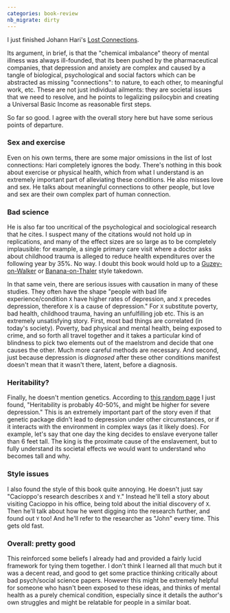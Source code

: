 ```yaml
---
categories: book-review
nb_migrate: dirty
---
```


I just finished Johann Hari's [Lost Connections](https://amzn.to/2X5zREi).

Its argument, in brief, is that the "chemical imbalance" theory of mental illness was always ill-founded, that its been pushed by the pharmaceutical companies, that depression and anxiety are complex and caused by a tangle of biological, psychological and social factors which can be abstracted as missing "connections": to nature, to each other, to meaningful work, etc. These are not just individual ailments: they are societal issues that we need to resolve, and he points to legalizing psilocybin and creating a Universal Basic Income as reasonable first steps.

So far so good. I agree with the overall story here but have some serious points of departure.

### Sex and exercise
Even on his own terms, there are some major omissions in the list of lost connections: Hari completely ignores the body. There's nothing in this book about exercise or physical health, which from what I understand is an extremely important part of alleviating these conditions. He also misses love and sex. He talks about meaningful connections to other people, but love and sex are their own complex part of human connection.

### Bad science
He is also far too uncritical of the psychological and sociological research that he cites. I suspect many of the citations would not hold up in replications, and many of the effect sizes are so large as to be completely implausible: for example, a single primary care visit where a doctor asks about childhood trauma is alleged to reduce health expenditures over the following year by 35%. No way. I doubt this book would hold up to a [Guzey-on-Walker](https://guzey.com/books/why-we-sleep/) or [Banana-on-Thaler](https://twitter.com/literalbanana/status/1281839406819631104) style takedown.

In that same vein, there are serious issues with causation in many of these studies. They often have the shape "people with bad life experience/condition `X` have higher rates of depression, and `X` precedes depression, therefore `X` is a cause of depression." For `X` substitute poverty, bad health, childhood trauma, having an unfulfilling job etc. This is an extremely unsatisfying story. First, most bad things are correlated (in today's society). Poverty, bad physical and mental health, being exposed to crime, and so forth all travel together and it takes a particular kind of blindness to pick two elements out of the maelstrom and decide that one causes the other. Much more careful methods are necessary. And second, just because depression is *diagnosed* after these other conditions manifest doesn't mean that it wasn't there, latent, before a diagnosis.


### Heritability?
Finally, he doesn't mention genetics. According to [this random page](https://med.stanford.edu/depressiongenetics/mddandgenes.html) I just found, "Heritability is probably 40-50%, and might be higher for severe depression." This is an extremely important part of the story even if that genetic package didn't lead to depression under other circumstances, or if it interacts with the environment in complex ways (as it likely does). For example, let's say that one day the king decides to enslave everyone taller than 6 feet tall. The king is the proximate cause of the enslavement, but to fully understand its societal effects we would want to understand who becomes tall and why.


### Style issues
I also found the style of this book quite annoying. He doesn't just say "Cacioppo's research describes `X` and `Y`." Instead he'll tell a story about visiting Cacioppo in his office, being told about the initial discovery of `X`. Then he'll talk about how he went digging into the research further, and found out `Y` too! And he'll refer to the researcher as "John" every time. This gets old fast.


### Overall: pretty good
This reinforced some beliefs I already had and provided a fairly lucid framework for tying them together. I don't think I learned all that much but it was a decent read, and good to get some practice thinking critically about bad psych/social science papers. However this might be extremely helpful for someone who hasn't been exposed to these ideas, and thinks of mental health as a purely chemical condition, especially since it details the author's own struggles and might be relatable for people in a similar boat.

